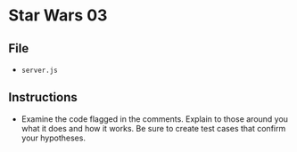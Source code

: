 # Star Wars 03

## File

* `server.js`

## Instructions

* Examine the code flagged in the comments. Explain to those around you what it does and how it works. Be sure to create test cases that confirm your hypotheses.
